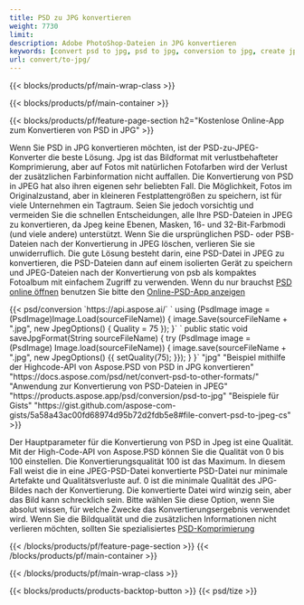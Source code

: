 ```yaml
---
title: PSD zu JPG konvertieren
weight: 7730
limit: 
description: Adobe PhotoShop-Dateien in JPG konvertieren
keywords: [convert psd to jpg, psd to jpg, conversion to jpg, create jpg from psd, print psd as jpg]
url: convert/to-jpg/
---
```


{{< blocks/products/pf/main-wrap-class >}}

{{< blocks/products/pf/main-container >}}

{{< blocks/products/pf/feature-page-section h2="Kostenlose Online-App zum Konvertieren von PSD in JPG" >}}
<p>Wenn Sie PSD in JPG konvertieren möchten, ist der PSD-zu-JPEG-Konverter die beste Lösung. Jpg ist das Bildformat mit verlustbehafteter Komprimierung, aber auf Fotos mit natürlichen Fotofarben wird der Verlust der zusätzlichen Farbinformation nicht auffallen. Die Konvertierung von PSD in JPEG hat also ihren eigenen sehr beliebten Fall. Die Möglichkeit, Fotos im Originalzustand, aber in kleineren Festplattengrößen zu speichern, ist für viele Unternehmen ein Tagtraum. Seien Sie jedoch vorsichtig und vermeiden Sie die schnellen Entscheidungen, alle Ihre PSD-Dateien in JPEG zu konvertieren, da Jpeg keine Ebenen, Masken, 16- und 32-Bit-Farbmodi (und viele andere) unterstützt. Wenn Sie die ursprünglichen PSD- oder PSB-Dateien nach der Konvertierung in JPEG löschen, verlieren Sie sie unwiderruflich. Die gute Lösung besteht darin, eine PSD-Datei in JPEG zu konvertieren, die PSD-Dateien dann auf einem isolierten Gerät zu speichern und JPEG-Dateien nach der Konvertierung von psb als kompaktes Fotoalbum mit einfachem Zugriff zu verwenden. Wenn du nur brauchst <a href="/psd/view">PSD online öffnen</a> benutzen Sie bitte den <a href="/psd/view">Online-PSD-App anzeigen</a></p>
{{< psd/conversion `https://api.aspose.ai/` 
`    using (PsdImage image = (PsdImage)Image.Load(sourceFileName))
    {
        image.Save(sourceFileName + ".jpg",  new JpegOptions() { Quality = 75 });
    }` 
`    public static void saveJpgFormat(String sourceFileName) {
        try (PsdImage image = (PsdImage) Image.load(sourceFileName)) {
            image.save(sourceFileName + ".jpg", new JpegOptions() {{
                setQuality(75);
            }});
        }
    }` 
		"jpg" 
"Beispiel mithilfe der Highcode-API von Aspose.PSD von PSD in JPG konvertieren"  "https://docs.aspose.com/psd/net/convert-psd-to-other-formats/" 
"Anwendung zur Konvertierung von PSD-Dateien in JPEG" "https://products.aspose.app/psd/conversion/psd-to-jpg" 
"Beispiele für Gists" "https://gist.github.com/aspose-com-gists/5a58a43ac00fd68974d95b72d2fdb5e8#file-convert-psd-to-jpeg-cs" >}}
<p>Der Hauptparameter für die Konvertierung von PSD in Jpeg ist eine Qualität. Mit der High-Code-API von Aspose.PSD können Sie die Qualität von 0 bis 100 einstellen. Die Konvertierungsqualität 100 ist das Maximum. In diesem Fall weist die in eine JPEG-PSD-Datei konvertierte PSD-Datei nur minimale Artefakte und Qualitätsverluste auf. 0 ist die minimale Qualität des JPG-Bildes nach der Konvertierung. Die konvertierte Datei wird winzig sein, aber das Bild kann schrecklich sein. Bitte wählen Sie diese Option, wenn Sie absolut wissen, für welche Zwecke das Konvertierungsergebnis verwendet wird. Wenn Sie die Bildqualität und die zusätzlichen Informationen nicht verlieren möchten, sollten Sie spezialisiertes <a href="/psd/reduce-size">PSD-Komprimierung</a></p>
{{< /blocks/products/pf/feature-page-section >}}
{{< /blocks/products/pf/main-container >}}


{{< /blocks/products/pf/main-wrap-class >}}

{{< blocks/products/products-backtop-button >}}
{{< psd/tize >}}

